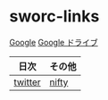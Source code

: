 # sworc-links

[Google](http://www.google.co.jp/) [Google ドライブ](https://drive.google.com/drive)

| 日次 | その他 |
| ------------- | ------------- |
| [twitter](https://twitter.com/i/flow/login)  | [nifty](https://mail.nifty.com/mailer/)  |

